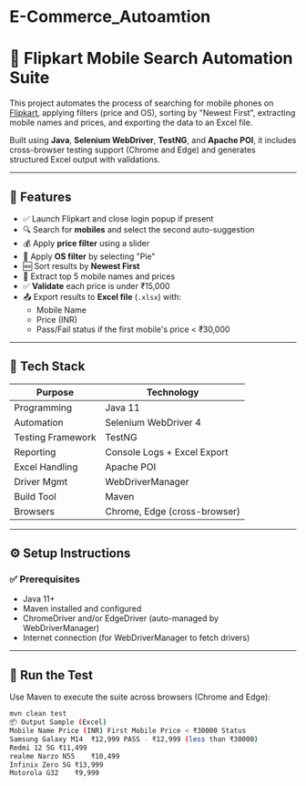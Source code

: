 # E-Commerce_Autoamtion
# 🛒 Flipkart Mobile Search Automation Suite

This project automates the process of searching for mobile phones on [Flipkart](https://www.flipkart.com), applying filters (price and OS), sorting by "Newest First", extracting mobile names and prices, and exporting the data to an Excel file.

Built using **Java**, **Selenium WebDriver**, **TestNG**, and **Apache POI**, it includes cross-browser testing support (Chrome and Edge) and generates structured Excel output with validations.

---

## 🚀 Features

- ✅ Launch Flipkart and close login popup if present  
- 🔍 Search for **mobiles** and select the second auto-suggestion  
- 💰 Apply **price filter** using a slider  
- 📱 Apply **OS filter** by selecting "Pie"  
- 🆕 Sort results by **Newest First**  
- 📝 Extract top 5 mobile names and prices  
- ✅ **Validate** each price is under ₹15,000  
- 📤 Export results to **Excel file** (`.xlsx`) with:
  - Mobile Name
  - Price (INR)
  - Pass/Fail status if the first mobile's price < ₹30,000

---

## 🧰 Tech Stack

| Purpose           | Technology                  |
|------------------|------------------------------|
| Programming      | Java 11                      |
| Automation       | Selenium WebDriver 4         |
| Testing Framework| TestNG                       |
| Reporting        | Console Logs + Excel Export  |
| Excel Handling   | Apache POI                   |
| Driver Mgmt      | WebDriverManager             |
| Build Tool       | Maven                        |
| Browsers         | Chrome, Edge (cross-browser) |

---

## ⚙️ Setup Instructions

### ✅ Prerequisites

- Java 11+
- Maven installed and configured
- ChromeDriver and/or EdgeDriver (auto-managed by WebDriverManager)
- Internet connection (for WebDriverManager to fetch drivers)


---

## 🧪 Run the Test

Use Maven to execute the suite across browsers (Chrome and Edge):

```bash
mvn clean test
📦 Output Sample (Excel)
Mobile Name	Price (INR)	First Mobile Price < ₹30000 Status
Samsung Galaxy M14	₹12,999	PASS - ₹12,999 (less than ₹30000)
Redmi 12 5G	₹11,499	
realme Narzo N55	₹10,499	
Infinix Zero 5G	₹13,999	
Motorola G32	₹9,999
